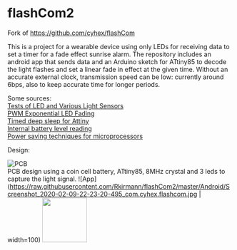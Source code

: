 # flashCom2
 Fork of https://github.com/cyhex/flashCom
 
 
 This is a project for a wearable device using only LEDs for receiving data to set a timer for a fade effect sunrise alarm.
 The repository includes an android app that sends data and an Arduino sketch for ATtiny85 to decode the light flashes and set a linear fade in effect at the given time.
 Without an accurate external clock, transmission speed can be low: currently around 6bps, also to keep accurate time for longer periods. 
 
 Some sources:  
 [Tests of LED and Various Light Sensors](https://www.instructables.com/id/Tests-of-LEDs-and-Various-Light-Sensors/)  
 [PWM Exponential LED Fading](https://diarmuid.ie/blog/pwm-exponential-led-fading-on-arduino-or-other-platforms)  
 [Timed deep sleep for Attiny](https://github.com/connornishijima/TinySnore)  
 [Internal battery level reading](https://github.com/cano64/ArduinoSystemStatus)  
 [Power saving techniques for microprocessors](https://www.gammon.com.au/forum/?id=11497)  


Design:  

![PCB](https://i.ibb.co/zmmqdgV/PCB-PCB-2020-01-27-19-44-28-20200131153600.png)  
PCB design using a coin cell battery, ATtiny85, 8MHz crystal and 3 leds to capture the light signal.
![App](https://raw.githubusercontent.com/Rkirmann/flashCom2/master/Android/Screenshot_2020-02-09-22-23-20-495_com.cyhex.flashcom.jpg  | width=100)
<img src="https://raw.githubusercontent.com/Rkirmann/flashCom2/master/Android/Screenshot_2020-02-09-22-23-20-495_com.cyhex.flashcom.jpg" width="100">


